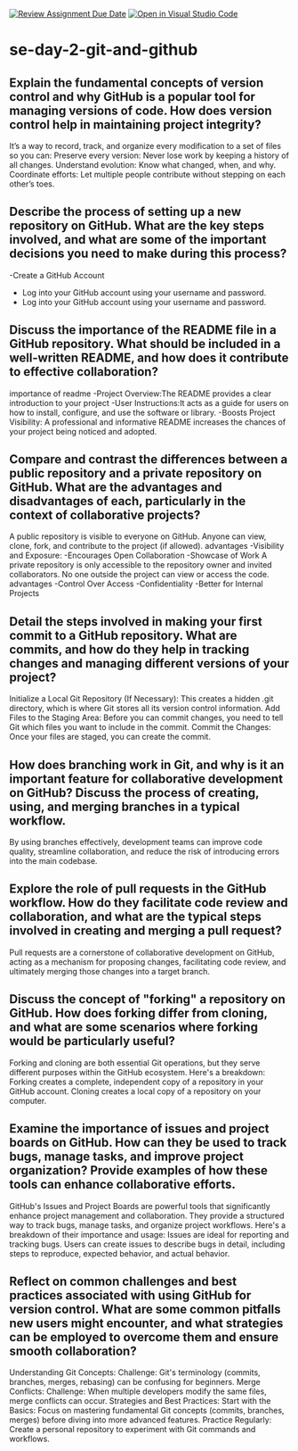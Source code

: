 [![Review Assignment Due Date](https://classroom.github.com/assets/deadline-readme-button-22041afd0340ce965d47ae6ef1cefeee28c7c493a6346c4f15d667ab976d596c.svg)](https://classroom.github.com/a/8wgCKhpZ)
[![Open in Visual Studio Code](https://classroom.github.com/assets/open-in-vscode-2e0aaae1b6195c2367325f4f02e2d04e9abb55f0b24a779b69b11b9e10269abc.svg)](https://classroom.github.com/online_ide?assignment_repo_id=18514718&assignment_repo_type=AssignmentRepo)
# se-day-2-git-and-github
## Explain the fundamental concepts of version control and why GitHub is a popular tool for managing versions of code. How does version control help in maintaining project integrity?

It’s a way to record, track, and organize every modification to a set of files so you can:
    Preserve every version: Never lose work by keeping a history of all changes.
    Understand evolution: Know what changed, when, and why.
    Coordinate efforts: Let multiple people contribute without stepping on each other’s toes.
    
## Describe the process of setting up a new repository on GitHub. What are the key steps involved, and what are some of the important decisions you need to make during this process?
-Create a GitHub Account 
- Log into your GitHub account using your username and password.
- Log into your GitHub account using your username and password.

## Discuss the importance of the README file in a GitHub repository. What should be included in a well-written README, and how does it contribute to effective collaboration?
 importance of readme
 -Project Overview:The README provides a clear introduction to your project
 -User Instructions:It acts as a guide for users on how to install, configure, and use the software or library.
 -Boosts Project Visibility: A professional and informative README increases the chances of your project being noticed and adopted. 
 
## Compare and contrast the differences between a public repository and a private repository on GitHub. What are the advantages and disadvantages of each, particularly in the context of collaborative projects?
A public repository is visible to everyone on GitHub. Anyone can view, clone, fork, and contribute to the project (if allowed).
 advantages
 -Visibility and Exposure:
 -Encourages Open Collaboration
 -Showcase of Work
 A private repository is only accessible to the repository owner and invited collaborators. No one outside the project can view or access the code.
   advantages
-Control Over Access
-Confidentiality
-Better for Internal Projects

 ## Detail the steps involved in making your first commit to a GitHub repository. What are commits, and how do they help in tracking changes and managing different versions of your project?
  Initialize a Local Git Repository (If Necessary): This creates a hidden .git directory, which is where Git stores all its version control information.
  Add Files to the Staging Area:
    Before you can commit changes, you need to tell Git which files you want to include in the commit.
  Commit the Changes:
    Once your files are staged, you can create the commit.

## How does branching work in Git, and why is it an important feature for collaborative development on GitHub? Discuss the process of creating, using, and merging branches in a typical workflow.
By using branches effectively, development teams can improve code quality, streamline collaboration, and reduce the risk of introducing errors into the main codebase.

## Explore the role of pull requests in the GitHub workflow. How do they facilitate code review and collaboration, and what are the typical steps involved in creating and merging a pull request?
 Pull requests are a cornerstone of collaborative development on GitHub, acting as a mechanism for proposing changes, facilitating code review, and ultimately merging those changes into a target branch.
 
## Discuss the concept of "forking" a repository on GitHub. How does forking differ from cloning, and what are some scenarios where forking would be particularly useful?
  Forking and cloning are both essential Git operations, but they serve different purposes within the GitHub ecosystem. Here's a breakdown:
   Forking creates a complete, independent copy of a repository in your GitHub account.
   Cloning creates a local copy of a repository on your computer.
   
## Examine the importance of issues and project boards on GitHub. How can they be used to track bugs, manage tasks, and improve project organization? Provide examples of how these tools can enhance collaborative efforts.
  GitHub's Issues and Project Boards are powerful tools that significantly enhance project management and collaboration. They provide a structured way to track bugs, manage tasks, and organize project workflows. Here's a breakdown of their importance and usage:
   Issues are ideal for reporting and tracking bugs. Users can create issues to describe bugs in detail, including steps to reproduce, expected behavior, and actual behavior.
   
## Reflect on common challenges and best practices associated with using GitHub for version control. What are some common pitfalls new users might encounter, and what strategies can be employed to overcome them and ensure smooth collaboration?
  Understanding Git Concepts:
    Challenge: Git's terminology (commits, branches, merges, rebasing) can be confusing for beginners.
Merge Conflicts:
    Challenge: When multiple developers modify the same files, merge conflicts can occur. 
    Strategies and Best Practices:
    Start with the Basics:
        Focus on mastering fundamental Git concepts (commits, branches, merges) before diving into more advanced features.
    Practice Regularly:
    Create a personal repository to experiment with Git commands and workflows.

